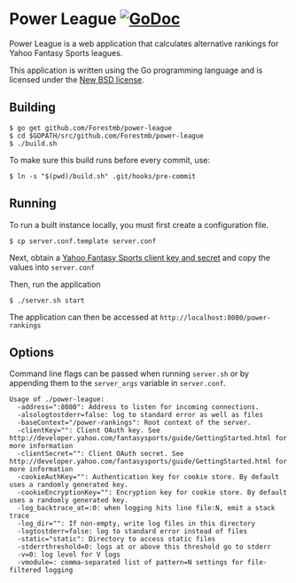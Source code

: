 # Power League [![GoDoc](https://godoc.org/github.com/Forestmb/power-league?status.png)](https://godoc.org/github.com/Forestmb/power-league) #

Power League is a web application that calculates alternative rankings for
Yahoo Fantasy Sports leagues.

This application is written using the Go programming language and is licensed
under the [New BSD license](
https://github.com/Forestmb/power-league/blob/master/LICENSE).

## Building ##

    $ go get github.com/Forestmb/power-league
    $ cd $GOPATH/src/github.com/Forestmb/power-league
    $ ./build.sh

To make sure this build runs before every commit, use:

    $ ln -s "$(pwd)/build.sh" .git/hooks/pre-commit

## Running ##

To run a built instance locally, you must first create a configuration file.

    $ cp server.conf.template server.conf

Next, obtain a [Yahoo Fantasy Sports client key and secret](
http://developer.yahoo.com/fantasysports/guide/GettingStarted.html) and copy
the values into `server.conf`

Then, run the application

    $ ./server.sh start

The application can then be accessed at `http://localhost:8080/power-rankings`

## Options ##

Command line flags can be passed when running `server.sh` or by appending them
to the `server_args` variable in `server.conf`.

    Usage of ./power-league:
      -address=":8080": Address to listen for incoming connections.
      -alsologtostderr=false: log to standard error as well as files
      -baseContext="/power-rankings": Root context of the server.
      -clientKey="": Client OAuth key. See http://developer.yahoo.com/fantasysports/guide/GettingStarted.html for more information
      -clientSecret="": Client OAuth secret. See http://developer.yahoo.com/fantasysports/guide/GettingStarted.html for more information
      -cookieAuthKey="": Authentication key for cookie store. By default uses a randomly generated key.
      -cookieEncryptionKey="": Encryption key for cookie store. By default uses a randomly generated key.
      -log_backtrace_at=:0: when logging hits line file:N, emit a stack trace
      -log_dir="": If non-empty, write log files in this directory
      -logtostderr=false: log to standard error instead of files
      -static="static": Directory to access static files
      -stderrthreshold=0: logs at or above this threshold go to stderr
      -v=0: log level for V logs
      -vmodule=: comma-separated list of pattern=N settings for file-filtered logging
